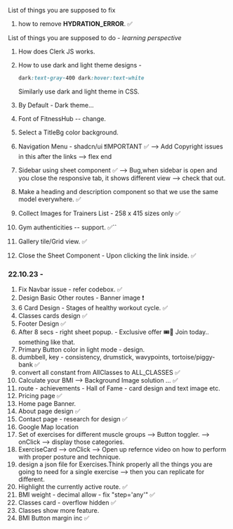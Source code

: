 List of things you are supposed to fix

1. how to remove **HYDRATION_ERROR**. ✅

List of things you are supposed to do - *learning perspective*

1. How does Clerk JS works.
2. How to use dark and light theme designs - 
   ```css
   dark:text-gray-400 dark:hover:text-white
   ```
   Similarly use dark and light theme in CSS.

3. By Default - Dark theme...
4. Font of FitnessHub -- change.
5. Select a TitleBg color background.
6. Navigation Menu - shadcn/ui ❗IMPORTANT ✅ --> Add Copyright issues in this after the links --> flex end
7. Sidebar using sheet component ✅ --> Bug,when sidebar is open and you close the responsive tab, it shows different view --> check that out.
8. Make a heading and description component so that we use the same model everywhere. ✅
9. Collect Images for Trainers List - 258 x 415 sizes only ✅
10. Gym authenticities -- support. ✅``
11. Gallery tile/Grid view. ✅
12. Close the Sheet Component - Upon clicking the link inside. ✅
   
### 22.10.23 - 
1. Fix Navbar issue - refer codebox. ✅
2. Design Basic Other routes - Banner image ❗
3. 6 Card Design - Stages of healthy workout cycle. ✅
4. Classes cards design ✅
5. Footer Design ✅
6. After 8 secs - right sheet popup. - Exclusive offer 🎟️🎫 Join today.. something like that.
7. Primary Button color in light mode - design.
8. dumbbell, key - consistency, drumstick, wavypoints, tortoise/piggy-bank ✅
9. convert all constant from AllClasses to ALL_CLASSES ✅
10. Calculate your BMI --> Background Image solution ... ✅
11. route - achievements - Hall of Fame - card design and text image etc.
12. Pricing page ✅
13. Home page Banner.
14. About page design ✅
15. Contact page - research for design ✅
16. Google Map location
17. Set of exercises for different muscle groups --> Button toggler. --> onClick --> display those categories.
18. ExerciseCard --> onClick --> Open up refernce video on how to perform with proper posture and technique.
19. design a json file for Exercises.Think properly all the things you are going to need for a single exercise --> then you can replicate for different.
20. Highlight the currently active route. ✅
21. BMI weight - decimal allow - fix "step='any'" ✅
22. Classes card - overflow hidden ✅
23. Classes show more feature.
24. BMI Button margin inc ✅